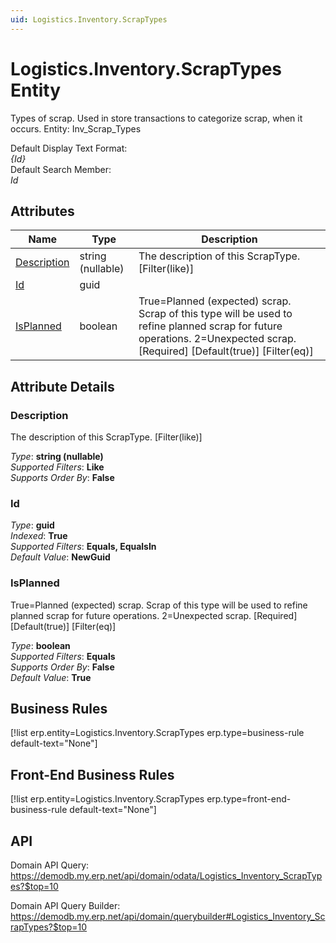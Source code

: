 ```yaml
---
uid: Logistics.Inventory.ScrapTypes
---
```

# Logistics.Inventory.ScrapTypes Entity

Types of scrap. Used in store transactions to categorize scrap, when it occurs. Entity: Inv_Scrap_Types

Default Display Text Format:  
_{Id}_  
Default Search Member:  
_Id_  

## Attributes

| Name | Type | Description |
| ---- | ---- | --- |
| [Description](Logistics.Inventory.ScrapTypes.md#description) | string (nullable) | The description of this ScrapType. [Filter(like)] 
| [Id](Logistics.Inventory.ScrapTypes.md#id) | guid |  
| [IsPlanned](Logistics.Inventory.ScrapTypes.md#isplanned) | boolean | True=Planned (expected) scrap. Scrap of this type will be used to refine planned scrap for future operations. 2=Unexpected scrap. [Required] [Default(true)] [Filter(eq)] 


## Attribute Details

### Description

The description of this ScrapType. [Filter(like)]

_Type_: **string (nullable)**  
_Supported Filters_: **Like**  
_Supports Order By_: **False**  

### Id

_Type_: **guid**  
_Indexed_: **True**  
_Supported Filters_: **Equals, EqualsIn**  
_Default Value_: **NewGuid**  

### IsPlanned

True=Planned (expected) scrap. Scrap of this type will be used to refine planned scrap for future operations. 2=Unexpected scrap. [Required] [Default(true)] [Filter(eq)]

_Type_: **boolean**  
_Supported Filters_: **Equals**  
_Supports Order By_: **False**  
_Default Value_: **True**  



## Business Rules

[!list erp.entity=Logistics.Inventory.ScrapTypes erp.type=business-rule default-text="None"]

## Front-End Business Rules

[!list erp.entity=Logistics.Inventory.ScrapTypes erp.type=front-end-business-rule default-text="None"]

## API

Domain API Query:
<https://demodb.my.erp.net/api/domain/odata/Logistics_Inventory_ScrapTypes?$top=10>

Domain API Query Builder:
<https://demodb.my.erp.net/api/domain/querybuilder#Logistics_Inventory_ScrapTypes?$top=10>

